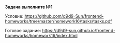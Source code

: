 **Задача выполните №1**

Условие: https://github.com/d9d9-Sun/frontend-homeworks/tree/master/homework16/tasks/tasks.pdf

Готовое задание: https://d9d9-sun.github.io/frontend-homeworks/homework16/index.html